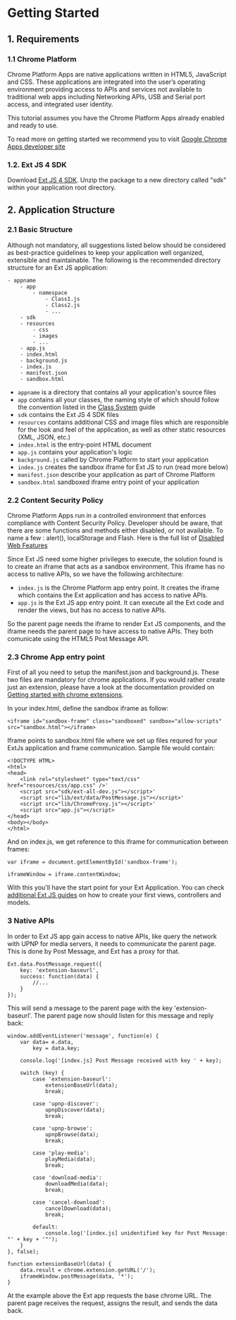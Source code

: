# Getting Started

## 1. Requirements

### 1.1 Chrome Platform

Chrome Platform Apps are native applications written in HTML5, JavaScript and CSS. These applications are integrated into the user’s operating environment providing access to APIs and services not available to traditional web apps including Networking APIs, USB and Serial port access, and integrated user identity.

This tutorial assumes you have the Chrome Platform Apps already enabled and ready to use.

To read more on getting started we recommend you to visit [Google Chrome Apps developer site](http://developer.chrome.com/trunk/apps/about_apps.html)

### 1.2. Ext JS 4 SDK

Download [Ext JS 4 SDK][sdk-download]. Unzip the package to a new directory called "sdk" within your application root directory.

## 2. Application Structure

### 2.1 Basic Structure

Although not mandatory, all suggestions listed below should be considered as best-practice guidelines to keep your application well organized, extensible and maintainable.
The following is the recommended directory structure for an Ext JS application:

    - appname
        - app
            - namespace
                - Class1.js
                - Class2.js
                - ...
        - sdk
        - resources
            - css
            - images
            - ...
        - app.js
        - index.html
		- background.js
		- index.js
		- manifest.json
		- sandbox.html

- `appname` is a directory that contains all your application's source files
- `app` contains all your classes, the naming style of which should follow the convention listed in the [Class System](http://docs.sencha.com/ext-js/4-1/#!/guide/class_system) guide
- `sdk` contains the Ext JS 4 SDK files
- `resources` contains additional CSS and image files which are responsible for the look and feel of the application, as well as other static resources (XML, JSON, etc.)
- `index.html` is the entry-point HTML document
- `app.js` contains your application's logic
- `background.js` called by Chrome Platform to start your application
- `index.js` creates the sandbox iframe for Ext JS to run (read more below)
- `manifest.json` describe your application as part of Chrome Platform
- `sandbox.html` sandboxed iframe entry point of your application

### 2.2 Content Security Policy

Chrome Platform Apps run in a controlled environment that enforces compliance with Content Security Policy.
Developer should be aware, that there are some functions and methods either disabled, or not available. To name a few : alert(), localStorage and Flash.
Here is the full list of [Disabled Web Features](http://developer.chrome.com/trunk/apps/app_deprecated.html)

Since Ext JS need some higher privileges to execute, the solution found is to create an iframe that acts as a sandbox environment. This iframe has no access to native APIs, so we have the following architecture:

- `index.js` is the Chrome Platform app entry point. It creates the iframe which contains the Ext application and has access to native APIs.
- `app.js` is the Ext JS app entry point. It can execute all the Ext code and render the views, but has no access to native APIs.

So the parent page needs the iframe to render Ext JS components, and the iframe needs the parent page to have access to native APIs. They both comunicate using the
HTML5 Post Message API.

### 2.3 Chrome App entry point 

First of all you need to setup the manifest.json and background.js. These two files are mandatory for chrome applications.
If you would rather create just an extension, please have a look at the documentation provided on [Getting started with chrome extensions](http://developer.chrome.com/extensions/).

In your index.html, define the sandbox iframe as follow:

	<iframe id="sandbox-frame" class="sandboxed" sandbox="allow-scripts" src="sandbox.html"></iframe>

Iframe points to sandbox.html file where we set up files requred for your ExtJs application and frame communication.
Sample file would contain:

    <!DOCTYPE HTML>
    <html>
    <head>
        <link rel="stylesheet" type="text/css" href="resources/css/app.css" />'
        <script src="sdk/ext-all-dev.js"></script>'
        <script src="lib/ext/data/PostMessage.js"></script>'
        <script src="lib/ChromeProxy.js"></script>'
        <script src="app.js"></script>
    </head>
    <body></body>
    </html>

And on index.js, we get reference to this iframe for communication between frames:

	var iframe = document.getElementById('sandbox-frame');

	iframeWindow = iframe.contentWindow;

With this you'll have the start point for your Ext Application. You can check [additional Ext JS guides](http://docs.sencha.com/ext-js/4-1/#!/guide) on how to create your
first views, controllers and models.

### 3 Native APIs

In order to Ext JS app gain access to native APIs, like query the network with UPNP for media servers, it needs to communicate the parent page. This is done by Post Message, and Ext
has a proxy for that.

	Ext.data.PostMessage.request({
	    key: 'extension-baseurl',
	    success: function(data) {
	        //...
	    }
	});
	
This will send a message to the parent page with the key 'extension-baseurl'. The parent page now should listen for this message and reply back:

	window.addEventListener('message', function(e) {
	    var data= e.data,
	        key = data.key;

	    console.log('[index.js] Post Message received with key ' + key);

	    switch (key) {
	        case 'extension-baseurl':
	            extensionBaseUrl(data);
	            break;
            
	        case 'upnp-discover':
	            upnpDiscover(data);
	            break;
            
	        case 'upnp-browse':
	            upnpBrowse(data);
	            break;
            
	        case 'play-media':
	            playMedia(data);
	            break;
            
	        case 'download-media':
	            downloadMedia(data);
	            break;
            
	        case 'cancel-download':
	            cancelDownload(data);
	            break;
        
	        default:
	            console.log('[index.js] unidentified key for Post Message: "' + key + '"');
	    }
	}, false);
	
	function extensionBaseUrl(data) {
	    data.result = chrome.extension.getURL('/');
	    iframeWindow.postMessage(data, '*');
	}
	
At the example above the Ext app requests the base chrome URL. The parent page receives the request, assigns the result, and sends the data back.

[sdk-download]: http://www.sencha.com/products/extjs/